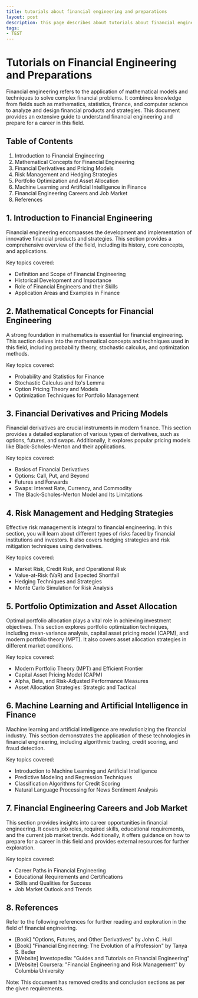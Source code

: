 ```yaml
---
title: tutorials about financial engineering and preparations
layout: post
description: this page describes about tutorials about financial engineering and preparations
tags:
- TEST
---
```

# Tutorials on Financial Engineering and Preparations

Financial engineering refers to the application of mathematical models and techniques to solve complex financial problems. It combines knowledge from fields such as mathematics, statistics, finance, and computer science to analyze and design financial products and strategies. This document provides an extensive guide to understand financial engineering and prepare for a career in this field.

## Table of Contents

1. Introduction to Financial Engineering
2. Mathematical Concepts for Financial Engineering
3. Financial Derivatives and Pricing Models
4. Risk Management and Hedging Strategies
5. Portfolio Optimization and Asset Allocation
6. Machine Learning and Artificial Intelligence in Finance
7. Financial Engineering Careers and Job Market
8. References

## 1. Introduction to Financial Engineering

Financial engineering encompasses the development and implementation of innovative financial products and strategies. This section provides a comprehensive overview of the field, including its history, core concepts, and applications.

Key topics covered:
- Definition and Scope of Financial Engineering
- Historical Development and Importance
- Role of Financial Engineers and their Skills
- Application Areas and Examples in Finance

## 2. Mathematical Concepts for Financial Engineering

A strong foundation in mathematics is essential for financial engineering. This section delves into the mathematical concepts and techniques used in this field, including probability theory, stochastic calculus, and optimization methods.

Key topics covered:
- Probability and Statistics for Finance
- Stochastic Calculus and Ito's Lemma
- Option Pricing Theory and Models
- Optimization Techniques for Portfolio Management

## 3. Financial Derivatives and Pricing Models

Financial derivatives are crucial instruments in modern finance. This section provides a detailed explanation of various types of derivatives, such as options, futures, and swaps. Additionally, it explores popular pricing models like Black-Scholes-Merton and their applications.

Key topics covered:
- Basics of Financial Derivatives
- Options: Call, Put, and Beyond
- Futures and Forwards
- Swaps: Interest Rate, Currency, and Commodity
- The Black-Scholes-Merton Model and Its Limitations

## 4. Risk Management and Hedging Strategies

Effective risk management is integral to financial engineering. In this section, you will learn about different types of risks faced by financial institutions and investors. It also covers hedging strategies and risk mitigation techniques using derivatives.

Key topics covered:
- Market Risk, Credit Risk, and Operational Risk
- Value-at-Risk (VaR) and Expected Shortfall
- Hedging Techniques and Strategies
- Monte Carlo Simulation for Risk Analysis

## 5. Portfolio Optimization and Asset Allocation

Optimal portfolio allocation plays a vital role in achieving investment objectives. This section explores portfolio optimization techniques, including mean-variance analysis, capital asset pricing model (CAPM), and modern portfolio theory (MPT). It also covers asset allocation strategies in different market conditions.

Key topics covered:
- Modern Portfolio Theory (MPT) and Efficient Frontier
- Capital Asset Pricing Model (CAPM)
- Alpha, Beta, and Risk-Adjusted Performance Measures
- Asset Allocation Strategies: Strategic and Tactical

## 6. Machine Learning and Artificial Intelligence in Finance

Machine learning and artificial intelligence are revolutionizing the financial industry. This section demonstrates the application of these technologies in financial engineering, including algorithmic trading, credit scoring, and fraud detection.

Key topics covered:
- Introduction to Machine Learning and Artificial Intelligence
- Predictive Modeling and Regression Techniques
- Classification Algorithms for Credit Scoring
- Natural Language Processing for News Sentiment Analysis

## 7. Financial Engineering Careers and Job Market

This section provides insights into career opportunities in financial engineering. It covers job roles, required skills, educational requirements, and the current job market trends. Additionally, it offers guidance on how to prepare for a career in this field and provides external resources for further exploration.

Key topics covered:
- Career Paths in Financial Engineering
- Educational Requirements and Certifications
- Skills and Qualities for Success
- Job Market Outlook and Trends

## 8. References

Refer to the following references for further reading and exploration in the field of financial engineering.

- [Book] "Options, Futures, and Other Derivatives" by John C. Hull
- [Book] "Financial Engineering: The Evolution of a Profession" by Tanya S. Beder
- [Website] Investopedia: "Guides and Tutorials on Financial Engineering"
- [Website] Coursera: "Financial Engineering and Risk Management" by Columbia University

Note: This document has removed credits and conclusion sections as per the given requirements.

